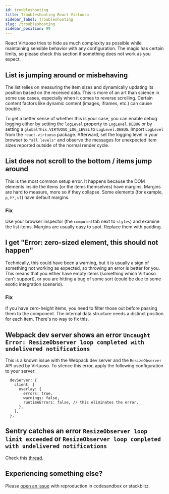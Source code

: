 ```yaml
---
id: troubleshooting
title: Troubleshooting React Virtuoso
sidebar_label: Troubleshooting
slug: /troubleshooting
sidebar_position: 99
---
```


React Virtuoso tries to hide as much complexity as possible while maintaining sensible behavior with any configuration. 
The magic has certain limits, so please check this section if something does not work as you expect.

## List is jumping around or misbehaving

The list relies on measuring the item sizes and dynamically updating its position based on the received data. 
This is more of an art than science in some use cases, especially when it comes to reverse scrolling. 
Certain content factors like dynamic content (images, iframes, etc.) can cause trouble. 

To get a better sense of whether this is your case, you can enable debug logging either by setting the `logLevel` property to `LogLevel.DEBUG` or by setting a `globalThis.VIRTUOSO_LOG_LEVEL` to `LogLevel.DEBUG`. 
Import `LogLevel` from the `react-virtuoso` package.
Afterward, set the logging level in your browser to `"all levels"` and observe the messages for unexpected item sizes reported outside of the normal render cycle. 

## List does not scroll to the bottom / items jump around

This is the most common setup error. It happens because the DOM elements inside the items (or the items themselves) have margins. 
Margins are hard to measure, more so if they collapse. Some elements (for example, `p`, `h*`, `ul`) have default margins.

### Fix
Use your browser inspector (the `computed` tab next to `styles`) and examine the list items. Margins are usually easy to spot. 
Replace them with padding.

## I get "Error: zero-sized element, this should not happen"

Technically, this could have been a warning, but it is usually a sign of something not working as expected, so throwing an error is better for you.
This means that you either have empty items (something which Virtuoso can't support), or you are hitting a bug of some sort 
(could be due to some exotic integration scenario).

### Fix
If you have zero-height items, you need to filter those out before passing them to the component. 
The internal data structure needs a distinct position for each item. There's no way to fix this.

## Webpack dev server shows an error `Uncaught Error: ResizeObserver loop completed with undelivered notifications`

This is a known issue with the Webpack dev server and the `ResizeObserver` API used by Virtuoso. To silence this error, apply the following configuration to your server: 

```
  devServer: {
    client: {
      overlay: {
        errors: true,
        warnings: false,
        runtimeErrors: false, // this eliminates the error. 
      },
    },
  },
```

## Sentry catches an error `ResizeObserver loop limit exceeded` or `ResizeObserver loop completed with undelivered notifications`

Check this [thread](https://forum.sentry.io/t/resizeobserver-loop-limit-exceeded/8402).


## Experiencing something else?

Please [open an issue](https://github.com/petyosi/react-virtuoso/issues/new/choose) with reproduction in codesandbox or stackblitz.
 
